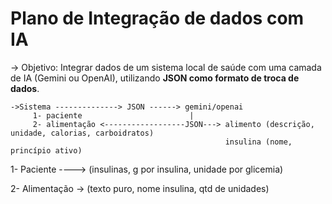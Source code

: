 # Plano de Integração de dados com IA

-> Objetivo: 
      Integrar dados de um sistema local de saúde com uma camada de IA (Gemini ou OpenAI), utilizando **JSON como formato de troca de dados**.
    
    ->Sistema --------------> JSON ------> gemini/openai
         1- paciente                        |
	     2- alimentação <------------------JSON---> alimento (descrição, unidade, calorias, carboidratos)               
	                                                insulina (nome, princípio ativo) 



1- Paciente ----> (insulinas, g por insulina, unidade por glicemia)

2- Alimentação -> (texto puro, nome insulina, qtd de unidades)
